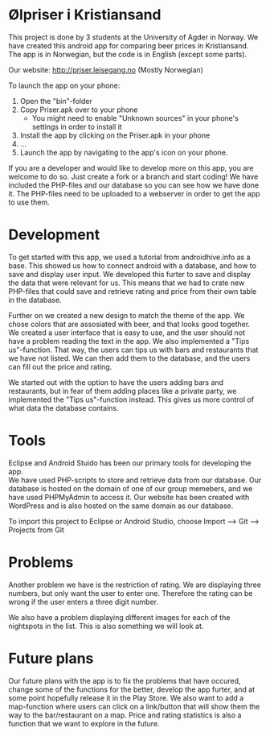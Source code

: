 Ølpriser i Kristiansand
======
This project is done by 3 students at the University of Agder in Norway.
We have created this android app for comparing beer prices in Kristiansand.
The app is in Norwegian, but the code is in English (except some parts).

Our website: http://priser.leisegang.no    (Mostly Norwegian)

To launch the app on your phone: 
  1. Open the "bin"-folder
  2. Copy Priser.apk over to your phone
      - You might need to enable "Unknown sources" in your phone's settings in order to install it
  3. Install the app by clicking on the Priser.apk in your phone
  4. ...
  5. Launch the app by navigating to the app's icon on your phone.
  
If you are a developer and would like to develop more on this app, you are welcome to do so.
Just create a fork or a branch and start coding!
We have included the PHP-files and our database so you can see how we have done it.
The PHP-files need to be uploaded to a webserver in order to get the app to use them.

Development
======
To get started with this app, we used a tutorial from androidhive.info as a base. 
This showed us how to connect android with a database, and how to save and display user input.
We developed this furter to save and display the data that were relevant for us. This means that we
had to crate new PHP-files that could save and retrieve rating and price from their own table in the database.

Further on we created a new design to match the theme of the app. We chose colors that are assosiated with beer, 
and that looks good together. We created a user interface that is easy to use, and the user should not have a 
problem reading the text in the app.
We also implemented a "Tips us"-function. That way, the users can tips us with bars and restaurants that
we have not listed. We can then add them to the database, and the users can fill out the price and rating.

We started out with the option to have the users adding bars and restaurants, but in fear of them adding places like a
private party, we implemented the "Tips us"-function instead. This gives us more control of what data the database contains. 

Tools
======
Eclipse and Android Stuido has been our primary tools for developing the app.  
We have used PHP-scripts to store and retrieve data from our database. Our database is hosted on the domain of one of our
group memebers, and we have used PHPMyAdmin to access it. 
Our website has been created with WordPress and is also hosted on the same domain as our database. 

To import this project to Eclipse or Android Studio, choose Import --> Git --> Projects from Git

Problems
======
Another problem we have is the restriction of rating. We are displaying three numbers, but only want the user to enter one.
Therefore the rating can be wrong if the user enters a three digit number.

We also have a problem displaying different images for each of the nightspots in the list. This is also something we will
look at.

Future plans
======
Our future plans with the app is to fix the problems that have occured, change some of the functions for the better, develop the app furter, and at some point hopefully release it in the Play Store. 
We also want to add a map-function where users can click on a link/button that will show them the way to the bar/restaurant
on a map. 
Price and rating statistics is also a function that we want to explore in the future.
